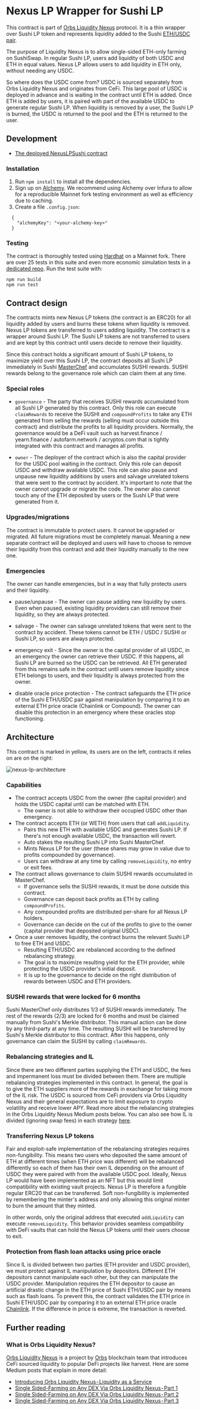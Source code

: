 # Nexus LP Wrapper for Sushi LP

This contract is part of [Orbs Liquidity Nexus](https://nexus.orbs.com) protocol. It is a thin wrapper over Sushi LP token and represents liquidity added to the Sushi [ETH/USDC pair](https://etherscan.io/address/0x397ff1542f962076d0bfe58ea045ffa2d347aca0).

The purpose of Liquidity Nexus is to allow single-sided ETH-only farming on SushiSwap. In regular Sushi LP, users add liquidity of both USDC and ETH in equal values. Nexus LP allows users to add liquidity in ETH only, without needing any USDC.

So where does the USDC come from? USDC is sourced separately from Orbs Liquidity Nexus and originates from CeFi. This large pool of USDC is deployed in advance and is waiting in the contract until ETH is added. Once ETH is added by users, it is paired with part of the available USDC to generate regular Sushi LP. When liquidity is removed by a user, the Sushi LP is burned, the USDC is returned to the pool and the ETH is returned to the user.

## Development

* [The deployed NexusLPSushi contract](https://etherscan.io/address/0x98a1551bc63c5b8613b1a9467c3f7adc370afaa1)

### Installation

1. Run `npm install` to install all the dependencies.
2. Sign up on [Alchemy](https://dashboard.alchemyapi.io/signup/). We recommend using Alchemy over Infura to allow for a reproducible Mainnet fork testing environment as well as efficiency due to caching.
3. Create a file `.config.json`:
  ```
    {
      "alchemyKey": "<your-alchemy-key>"
    }
  ```

### Testing

The contract is thoroughly tested using [Hardhat](https://hardhat.org) on a Mainnet fork. There are over 25 tests in this suite and even more economic simulation tests in a [dedicated repo](https://github.com/defi-org-code/single-playground). Run the test suite with:

```
npm run build
npm run test
```

## Contract design

The contracts mints new Nexus LP tokens (the contract is an ERC20) for all liquidity added by users and burns these tokens when liquidity is removed. Nexus LP tokens are transferred to users adding liquidity. The contract is a wrapper around Sushi LP. The Sushi LP tokens are not transferred to users and are kept by this contract until users decide to remove their liquidity.

Since this contract holds a significant amount of Sushi LP tokens, to maximize yield over this Sushi LP, the contract deposits all Sushi LP immediately in Sushi [MasterChef](https://etherscan.io/address/0xc2edad668740f1aa35e4d8f227fb8e17dca888cd) and accumulates SUSHI rewards. SUSHI rewards belong to the governance role which can claim them at any time.

### Special roles

* `governance` - The party that receives SUSHI rewards accumulated from all Sushi LP generated by this contract. Only this role can execute `claimRewards` to receive the SUSHI and `compoundProfits` to take any ETH generated from selling the rewards (selling must occur outside this contract) and distribute the profits to all liquidity providers. Normally, the governance would be a DeFi vault such as harvest.finance / yearn.finance / autofarm.network / acryptos.com that is tightly integrated with this contract and manages all profits.

* `owner` - The deployer of the contract which is also the capital provider for the USDC pool waiting in the contract. Only this role can deposit USDC and withdraw available USDC. This role can also pause and unpause new liquidity additions by users and salvage unrelated tokens that were sent to the contract by accident. It's important to note that the owner cannot upgrade or migrate the code. The owner also cannot touch any of the ETH deposited by users or the Sushi LP that were generated from it.

### Upgrades/migrations

The contract is immutable to protect users. It cannot be upgraded or migrated. All future migrations must be completely manual. Meaning a new separate contract will be deployed and users will have to choose to remove their liquidity from this contract and add their liquidity manually to the new one.

### Emergencies

The owner can handle emergencies, but in a way that fully protects users and their liquidity.

* pause/unpause - The owner can pause adding new liquidity by users. Even when paused, existing liquidity providers can still remove their liquidity, so they are always protected.

* salvage - The owner can salvage unrelated tokens that were sent to the contract by accident. These tokens cannot be ETH / USDC / SUSHI or Sushi LP, so users are always protected.

* emergency exit - Since the owner is the capital provider of all USDC, in an emergency the owner can retrieve their USDC. If this happens, all Sushi LP are burned so the USDC can be retrieved. All ETH generated from this remains safe in the contract until users remove liquidity since ETH belongs to users, and their liquidity is always protected from the owner.

* disable oracle price protection - The contract safeguards the ETH price of the Sushi ETH/USDC pair against manipulation by comparing it to an external ETH price oracle (Chainlink or Compound). The owner can disable this protection in an emergency where these oracles stop functioning.

## Architecture

This contract is marked in yellow, its users are on the left, contracts it relies on are on the right:

![nexus-lp-architecture](https://user-images.githubusercontent.com/6762255/113860804-2160e000-97af-11eb-8a49-1c7ea91431fb.png)

### Capabilities

* The contract accepts USDC from the owner (the capital provider) and holds the USDC capital until can be matched with ETH.
    * The owner is not able to withdraw their occupied USDC other than emergency.
* The contract accepts ETH (or WETH) from users that call `addLiquidity`.
    * Pairs this new ETH with available USDC and generates Sushi LP. If there's not enough available USDC, the transaction will revert.
    * Auto stakes the resulting Sushi LP into Sushi MasterChef.
    * Mints Nexus LP for the user (these shares may grow in value due to profits compounded by governance).
    * Users can withdraw at any time by calling `removeLiquidity`, no entry or exit fees.
* The contract allows governance to claim SUSHI rewards occumulated in MasterChef.
    * If governance sells the SUSHI rewards, it must be done outside this contract.
    * Governance can deposit back profits as ETH by calling `compoundProfits`.
    * Any compounded profits are distributed per-share for all Nexus LP holders.
    * Governance can decide on the cut of the profits to give to the owner (capital provider that deposited original USDC).
* Once a user removes liquidity, the contract burns the relevant Sushi LP to free ETH and USDC.
    * Resulting ETH/USDC are rebalanced according to the defined rebalancing strategy.
    * The goal is to maximize resulting yield for the ETH provider, while protecting the USDC provider's initial deposit.
    * It is up to the governance to decide on the right distribution of rewards between USDC and ETH providers.

### SUSHI rewards that were locked for 6 months

Sushi MasterChef only distributes 1/3 of SUSHI rewards immediately. The rest of the rewards (2/3) are locked for 6 months and must be claimed manually from Sushi's Merkle distributor. This manual action can be done by any third-party at any time. The resulting SUSHI will be transferred by Sushi's Merkle distributor to this contract. After this happens, only governance can claim the SUSHI by calling `claimRewards`.

### Rebalancing strategies and IL

Since there are two different parties supplying the ETH and USDC, the fees and impermanent loss must be divided between them. There are multiple rebalancing strategies implemented in this contract. In general, the goal is to give the ETH suppliers more of the rewards in exachange for taking more of the IL risk. The USDC is sourced from CeFi providers via Orbs Liquidity Nexus and their general expectations are to limit exposure to crypto volatility and receive lower APY. Read more about the rebalancing strategies in the Orbs Liquidity Nexus Medium posts below. You can also see how IL is divided (ignoring swap fees) in each strategy [here](SingleSidedILStrategies.pdf).

### Transferring Nexus LP tokens

Fair and exploit-safe implementation of the rebalancing strategies requires non-fungibility. This means two users who deposited the same amount of ETH at different times (when ETH price was different) will be rebalanced differently so each of them has their own IL depending on the amount of USDC they were paired with from the available USDC pool. Ideally, Nexus LP would have been implemented as an NFT but this would limit compatibility with existing vault projects. Nexus LP is therefore a fungible regular ERC20 that can be transferred. Soft non-fungibility is implemented by remembering the minter's address and only allowing this original minter to burn the amount that they minted.

In other words, only the original address that executed `addLiquidity` can execute `removeLiquidity`. This behavior provides seamless compatibility with DeFi vaults that can hold the Nexus LP tokens until their users choose to exit.

### Protection from flash loan attacks using price oracle

Since IL is divided between two parties (ETH provider and USDC provider), we must protect against IL manipulation by depositors. Different ETH depositors cannot manipulate each other, but they can manipulate the USDC provider. Manipulation requires the ETH depositor to cause an artificial drastic change in the ETH price of Sushi ETH/USDC pair by means such as flash loans. To prevent this, the contract validates the ETH price in Sushi ETH/USDC pair by comparing it to an external ETH price oracle [Chainlink](https://docs.chain.link/docs/architecture-decentralized-model/). If the difference in price is extreme, the transaction is reverted.

## Further reading

### What is Orbs Liquidity Nexus?

[Orbs Liquidity Nexus](https://nexus.orbs.com) is a project by [Orbs](https://orbs.com) blockchain team that introduces CeFi sourced liquidity to popular DeFi projects like harvest. Here are some Medium posts that explain in more detail:

* [Introducing Orbs Liquidity Nexus - Liquidity as a Service](https://medium.com/@talkol/introducing-orbs-liquidity-nexus-liquidity-as-a-service-1c022c8f2d43)
* [Single Sided-Farming on Any DEX Via Orbs Liquidity Nexus - Part 1](https://medium.com/@talkol/single-sided-farming-on-any-dex-via-orbs-liquidity-nexus-part-1-520051f940d5)
* [Single Sided-Farming on Any DEX Via Orbs Liquidity Nexus - Part 2](https://medium.com/@talkol/single-sided-farming-on-any-dex-via-orbs-liquidity-nexus-part-2-824e58057cb5)
* [Single Sided-Farming on Any DEX Via Orbs Liquidity Nexus - Part 3](https://medium.com/@talkol/single-sided-farming-on-any-dex-via-orbs-liquidity-nexus-part-3-fb75efb2f91f)
